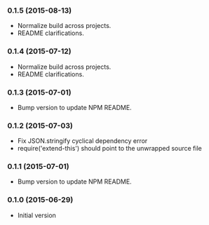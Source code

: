### 0.1.5 (2015-08-13)
* Normalize build across projects.
* README clarifications.

### 0.1.4 (2015-07-12)
* Normalize build across projects.
* README clarifications.

### 0.1.3 (2015-07-01)
* Bump version to update NPM README.

### 0.1.2 (2015-07-03)
* Fix JSON.stringify cyclical dependency error
* require('extend-this') should point to the unwrapped source file

### 0.1.1 (2015-07-01)
* Bump version to update NPM README.

### 0.1.0 (2015-06-29)
* Initial version